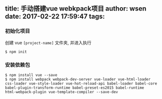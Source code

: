 title: 手动搭建vue webkpack项目
author: wsen
date: 2017-02-22 17:59:47
tags:
---
### 初始化项目
创建 vue `[project-name]` 文件夹, 并进入执行
```
$ npm init
```
### 安装依赖包
```
$ npm install vue --save
$ npm install webpack webpack-dev-server vue-loader vue-html-loader css-loader vue-style-loader vue-hot-reload-api babel-loader babel-core babel-plugin-transform-runtime babel-preset-es2015 babel-runtime  html-webpack-plugin vue-template-compiler --save-dev
```
